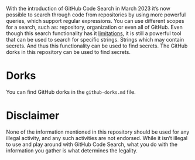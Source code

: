 With the introduction of GitHub Code Search in March 2023 it’s now possible to search through  code from repositories by using more powerful queries, which support regular expressions. You can use different scopes for a search, such as: repository,  organization or even all of GitHub. Even though this search functionality has it [limitations](https://docs.github.com/en/search-github/github-code-search/about-github-code-search#limitations), it is still a powerful tool that can be used to search for specific strings. Strings which may contain secrets. And thus this functionality can be used to find secrets. The GitHub dorks in this repository can be used to find secrets. 

# Dorks
You can find GitHub dorks in the `github-dorks.md` file.


# Disclaimer 
None of the information mentioned in this repository should be used for any illegal activity, and any such activities are not endorsed. While it isn’t illegal to use and play around with GitHub Code Search, what you do with the information you gather is what determines the legality.